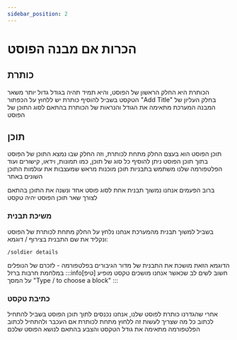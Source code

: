 ```yaml
---
sidebar_position: 2
---
```

# הכרות אם מבנה הפוסט

## כותרת
הכותרת היא החלק הראשון של הפוסט, והיא תמיד תהיה בגודל גדול יותר משאר הטקסט
בשביל להוסיף כותרת יש ללחוץ על הכפתור "Add Title" בחלק העליון של המבנה
המערכת מתאימה את הגודל והנראות של הכותרת בהתאם לסוג התוכן של הפוסט

## תוכן
תוכן הפוסט הוא בעצם החלק מתחת לכותרת, וזה החלק שבו נמצא התוכן של הפוסט
בתוך תוכן הפוסט ניתן להוסיף כל סוג של תוכן, כמו תמונות, וידאו, קישורים ועוד
הפלטפורמה שלנו משתמש בתבניות תוכן מוכנות מראש שמעצבות את עולמות התוכן השונים באתר

ברוב הפעמים אנחנו נמשוך תבנית אחת לסוג פוסט אחד ונשנה את התוכן בהתאם לצורך
שאר תוכן הפוסט יהיה טקסט
### משיכת תבנית
בשביל למשוך תבנית מהמערכת אנחנו נלחץ על החלק מתחת לכותרת של הפוסט
ונקליד את שם התבנית בצירוף /
דוגמא:
```
/soldier details
```
הדוגמא הזאת מושכת את התבנית של מדור הגיבורים בפלטפורמה - לזכרם של הנופלים במלחמת חרבות ברזל
:::info[טיפ]
חשוב לשים לב שכאשר אנחנו מושכים טקסט מופיע על המסך "Type / to choose a block"
:::
### כתיבת טקסט
אחרי שהגדרנו כותרת לפוסט שלנו, אנחנו נכנסים לתוך תוכן הפוסט
בשביל להתחיל לכתוב כל מה שצריך לעשות זה ללחוץ מתחת לכותרת אם העכבר ולהתחיל לכתוב
הפלטפורמה מתאימה את גודל הטקסט והצבע בהתאם לנושא הפוסט שלכם
